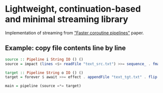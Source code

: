 # Lightweight, continuation-based and minimal streaming library

Implementation of streaming from ["Faster coroutine pipelines"](https://dl.acm.org/citation.cfm?doid=3136534.3110249) paper.

## Example: copy file contents line by line

```haskell
source :: Pipeline i String IO () ()
source = impact (lines <$> readFile "text_src.txt") >>= sequence_ . fmap yield

target :: Pipeline String o IO () ()
target = forever $ await >>= effect . appendFile "text_tgt.txt" . flip (<>) "\n"

main = pipeline (source =*= target)
```
